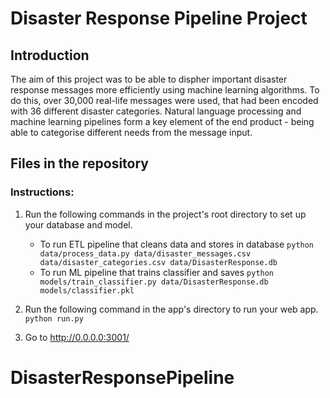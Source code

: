 # Disaster Response Pipeline Project

## Introduction
The aim of this project was to be able to dispher important disaster response messages more efficiently using machine learning algorithms. To do this, over 30,000 real-life messages were used, that had been encoded with 36 different disaster categories. Natural language processing and machine learning pipelines form a key element of the end product - being able to categorise different needs from the message input.

## Files in the repository


### Instructions:
1. Run the following commands in the project's root directory to set up your database and model.

    - To run ETL pipeline that cleans data and stores in database
        `python data/process_data.py data/disaster_messages.csv data/disaster_categories.csv data/DisasterResponse.db`
    - To run ML pipeline that trains classifier and saves
        `python models/train_classifier.py data/DisasterResponse.db models/classifier.pkl`

2. Run the following command in the app's directory to run your web app.
    `python run.py`

3. Go to http://0.0.0.0:3001/
# DisasterResponsePipeline
